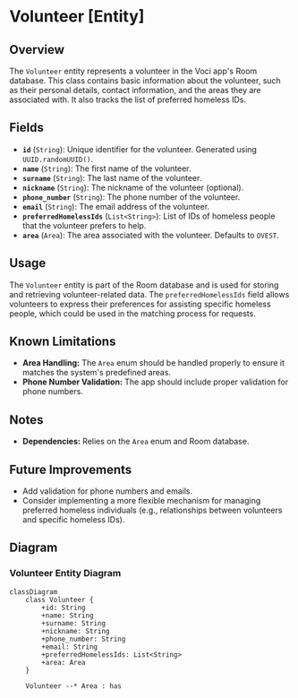 # Volunteer [Entity]

## Overview

The `Volunteer` entity represents a volunteer in the Voci app's Room database. This class contains basic information about the volunteer, such as their personal details, contact information, and the areas they are associated with. It also tracks the list of preferred homeless IDs.

## Fields

- **`id`** (`String`): Unique identifier for the volunteer. Generated using `UUID.randomUUID()`.
- **`name`** (`String`): The first name of the volunteer.
- **`surname`** (`String`): The last name of the volunteer.
- **`nickname`** (`String`): The nickname of the volunteer (optional).
- **`phone_number`** (`String`): The phone number of the volunteer.
- **`email`** (`String`): The email address of the volunteer.
- **`preferredHomelessIds`** (`List<String>`): List of IDs of homeless people that the volunteer prefers to help.
- **`area`** (`Area`): The area associated with the volunteer. Defaults to `OVEST`.

## Usage

The `Volunteer` entity is part of the Room database and is used for storing and retrieving volunteer-related data. The `preferredHomelessIds` field allows volunteers to express their preferences for assisting specific homeless people, which could be used in the matching process for requests.

## Known Limitations

- **Area Handling:** The `Area` enum should be handled properly to ensure it matches the system's predefined areas.
- **Phone Number Validation:** The app should include proper validation for phone numbers.

## Notes

- **Dependencies:** Relies on the `Area` enum and Room database.

## Future Improvements

- Add validation for phone numbers and emails.
- Consider implementing a more flexible mechanism for managing preferred homeless individuals (e.g., relationships between volunteers and specific homeless IDs).


## Diagram

### Volunteer Entity Diagram

```mermaid
classDiagram
    class Volunteer {
        +id: String
        +name: String
        +surname: String
        +nickname: String
        +phone_number: String
        +email: String
        +preferredHomelessIds: List<String>
        +area: Area
    }

    Volunteer --* Area : has
